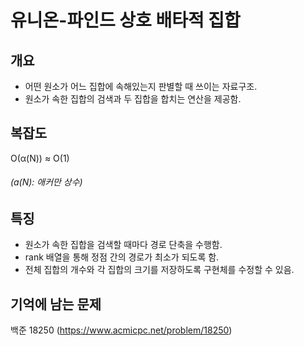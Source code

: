 # 유니온-파인드 상호 배타적 집합

## 개요
* 어떤 원소가 어느 집합에 속해있는지 판별할 때 쓰이는 자료구조.
* 원소가 속한 집합의 검색과 두 집합을 합치는 연산을 제공함.

## 복잡도
O(α(N)) ≈ O(1)
###### (a(N): 애커만 상수)

## 특징
* 원소가 속한 집합을 검색할 때마다 경로 단축을 수행함.
* rank 배열을 통해 정점 간의 경로가 최소가 되도록 함.
* 전체 집합의 개수와 각 집합의 크기를 저장하도록 구현체를 수정할 수 있음.

## 기억에 남는 문제
백준 18250 (https://www.acmicpc.net/problem/18250)
